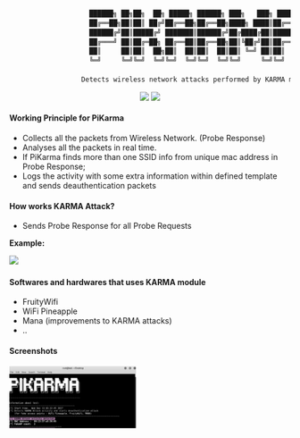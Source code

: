 
```python

                    ██████╗ ██╗██╗  ██╗ █████╗ ██████╗ ███╗   ███╗ █████╗ 
                    ██╔══██╗██║██║ ██╔╝██╔══██╗██╔══██╗████╗ ████║██╔══██╗
                    ██████╔╝██║█████╔╝ ███████║██████╔╝██╔████╔██║███████║
                    ██╔═══╝ ██║██╔═██╗ ██╔══██║██╔══██╗██║╚██╔╝██║██╔══██║
                    ██║     ██║██║  ██╗██║  ██║██║  ██║██║ ╚═╝ ██║██║  ██║
                    ╚═╝     ╚═╝╚═╝  ╚═╝╚═╝  ╚═╝╚═╝  ╚═╝╚═╝     ╚═╝╚═╝  ╚═╝

                  Detects wireless network attacks performed by KARMA module
```

<p align="center">
<img src="https://img.shields.io/badge/Python-2-yellow.svg"></a> <img src="https://img.shields.io/badge/license-GPLv3-red.svg">

</p>

#### Working Principle for PiKarma

+ Collects all the packets from Wireless Network. (Probe Response) 
+ Analyses all the packets in real time.
+ If PiKarma finds more than one SSID info from unique mac address in Probe Response;
+ Logs the activity with some extra information within defined template and sends deauthentication packets 


#### How works KARMA Attack?

+ Sends Probe Response for all Probe Requests

**Example:**

<img src="https://github.com/besimaltnok/pikarma/blob/master/karma.gif">


#### Softwares and hardwares that uses KARMA module

+ FruityWifi
+ WiFi Pineapple
+ Mana (improvements to KARMA attacks)
+ ..


#### Screenshots
<img src="karma_detect.png" width="45%"></img>
